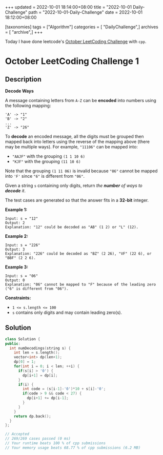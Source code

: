 +++
updated = 2022-10-01 18:14:00+08:00
title = "2022-10-01 Daily-Challenge"
path = "2022-10-01-Daily-Challenge"
date = 2022-10-01 18:12:00+08:00

[taxonomies]
tags = ["Algorithm"]
categories = [ "DailyChallenge",]
archives = [ "archive",]
+++

Today I have done leetcode's [October LeetCoding Challenge](https://leetcode.com/problems/decode-ways/) with `cpp`.

<!-- more -->

# October LeetCoding Challenge 1

## Description

**Decode Ways**

A message containing letters from `A-Z` can be **encoded** into numbers using the following mapping:

```
'A' -> "1"
'B' -> "2"
...
'Z' -> "26"
```

To **decode** an encoded message, all the digits must be grouped then mapped back into letters using the reverse of the mapping  above (there may be multiple ways). For example, `"11106"` can be mapped into:

- `"AAJF"` with the grouping `(1 1 10 6)`
- `"KJF"` with the grouping `(11 10 6)`

Note that the grouping `(1 11 06)` is invalid because `"06"` cannot be mapped into `'F'` since `"6"` is different from `"06"`.

Given a string `s` containing only digits, return *the **number** of ways to **decode** it*.

The test cases are generated so that the answer fits in a **32-bit** integer.

 

**Example 1:**

```
Input: s = "12"
Output: 2
Explanation: "12" could be decoded as "AB" (1 2) or "L" (12).
```

**Example 2:**

```
Input: s = "226"
Output: 3
Explanation: "226" could be decoded as "BZ" (2 26), "VF" (22 6), or "BBF" (2 2 6).
```

**Example 3:**

```
Input: s = "06"
Output: 0
Explanation: "06" cannot be mapped to "F" because of the leading zero ("6" is different from "06").
```

 

**Constraints:**

- `1 <= s.length <= 100`
- `s` contains only digits and may contain leading zero(s).

## Solution

``` cpp
class Solution {
public:
  int numDecodings(string s) {
    int len = s.length();
    vector<int> dp(len+1);
    dp[0] = 1;
    for(int i = 0; i < len; ++i) {
      if(s[i] > '0') {
        dp[i+1] = dp[i];
      } 
      if(i) {
        int code = (s[i-1]-'0')*10 + s[i]-'0';
        if(code > 9 && code < 27) {
          dp[i+1] += dp[i-1];
        }
      }
    }
    return dp.back();
  }
};

// Accepted
// 269/269 cases passed (0 ms)
// Your runtime beats 100 % of cpp submissions
// Your memory usage beats 68.77 % of cpp submissions (6.2 MB)
```
